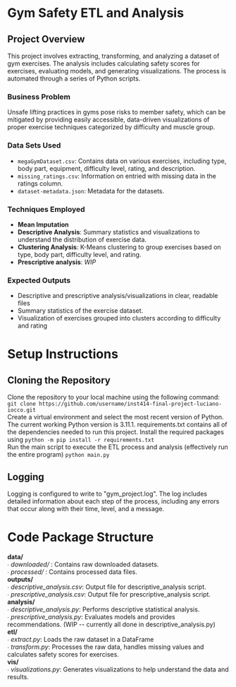 # Gym Safety ETL and Analysis

## Project Overview

This project involves extracting, transforming, and analyzing a dataset of gym exercises. The analysis includes calculating safety scores for exercises, evaluating models, and generating visualizations. The process is automated through a series of Python scripts.

### Business Problem
Unsafe lifting practices in gyms pose risks to member safety, which can be mitigated by providing easily accessible, data-driven visualizations of proper exercise techniques categorized by difficulty and muscle group.

### Data Sets Used
- `megaGymDataset.csv`: Contains data on various exercises, including type, body part, equipment, difficulty level, rating, and description.
- `missing_ratings.csv`: Information on entried with missing data in the ratings column.
- `dataset-metadata.json`: Metadata for the datasets.

### Techniques Employed
- **Mean Imputation**
- **Descriptive Analysis**: Summary statistics and visualizations to understand the distribution of exercise data.
- **Clustering Analysis**: K-Means clustering to group exercises based on type, body part, difficulty level, and rating.
- **Prescriptive analysis**: *WIP*

### Expected Outputs
- Descriptive and prescriptive analysis/visualizations in clear, readable files
- Summary statistics of the exercise dataset.
- Visualization of exercises grouped into clusters according to difficulty and rating

# Setup Instructions

## Cloning the Repository
Clone the repository to your local machine using the following command:  
`git clone https://github.com/username/inst414-final-project-luciano-iocco.git`  
Create a virtual environment and select the most recent version of Python. The current working Python version is 3.11.1. requirements.txt contains all of the dependencies   needed to run this project. Install the required packages using `python -m pip install -r requirements.txt`  
Run the main script to execute the ETL process and analysis (effectively run the entire program) `python main.py`

## Logging

Logging is configured to write to "gym_project.log". The log includes detailed information about each step of the process, including any errors that occur along with 
their time, level, and a message.

# Code Package Structure

**data/**  
    ∙ *downloaded/* : Contains raw downloaded datasets.  
    ∙ *processed/* : Contains processed data files.  
**outputs/**  
    ∙ *descriptive_analysis.csv*: Output file for descriptive_analysis script.  
    ∙ *prescriptive_analysis.csv*: Output file for prescriptive_analysis script.  
**analysis/**  
    ∙ *descriptive_analysis.py*: Performs descriptive statistical analysis.    
    ∙ *prescriptive_analysis.py*: Evaluates models and provides recommendations. (WIP -- currently all done in descriptive_analysis.py)  
**etl/**  
    ∙ *extract.py*: Loads the raw dataset in a DataFrame  
    ∙ *transform.py*: Processes the raw data, handles missing values and calculates safety scores for exercises.  
**vis/**  
    ∙ *visualizations.py*: Generates visualizations to help understand the data and results.  
